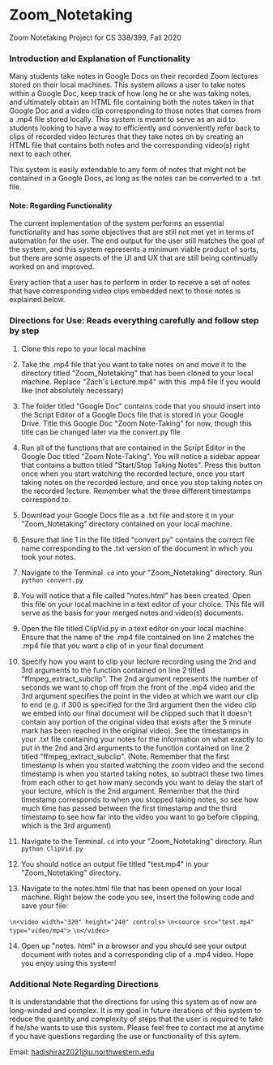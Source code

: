 # Zoom_Notetaking

Zoom Notetaking Project for CS 338/399, Fall 2020

### Introduction and Explanation of Functionality 

Many students take notes in Google Docs on their recorded Zoom lectures stored on their local machines. This system allows a user to take notes within a Google Doc, keep track of how long he or she was taking notes, and ultimately obtain an HTML file containing both the notes taken in that Google Doc and a video clip corresponding to those notes that comes from a .mp4 file stored locally. This system is meant to serve as an aid to students looking to have a way to efficiently and conveniently refer back to clips of recorded video lectures that they take notes on by creating an HTML file that contains both notes and the corresponding video(s) right next to each other. 

This system is easily extendable to any form of notes that might not be contained in a Google Docs, as long as the notes can be converted to a .txt file.    



#### Note: Regarding Functionality

The current implementation of the system performs an essential functionality and has some objectives that are still not met yet in terms of automation for the user. The end output for the user still matches the goal of the system, and this system represents a minimum viable product of sorts, but there are some aspects of the UI and UX that are still being continually worked on and improved. 

Every action that a user has to perform in order to receive a set of notes that have corresponding video clips embedded next to those notes is explained below. 

### Directions for Use: Reads everything carefully and follow step by step  


1. Clone this repo to your local machine 

2. Take the .mp4 file that you want to take notes on and move it to the directory titled "Zoom_Notetaking" that has been cloned to your local machine. Replace "Zach's Lecture.mp4" with this .mp4 file if you would like (not absolutely necessary)

3. The folder titled "Google Doc" contains code that you should insert into the Script Editor of a Google Docs file that is stored in your Google Drive. Title this Google Doc "Zoom Note-Taking" for now, though this title can be changed later via the convert.py file
 

4. Run all of the functions that are contained in the Script Editor in the Google Doc titled "Zoom Note-Taking". You will notice a sidebar appear that contains a button titled "Start/Stop Taking Notes". Press this button once when you start watching the recorded lecture, once you start taking notes on the recorded lecture, and once you stop taking notes on the recorded lecture. Remember what the three different timestamps correspond to. 

5. Download your Google Docs file as a .txt file and store it in your "Zoom_Notetaking" directory contained on your local machine. 

6. Ensure that line 1 in the file titled "convert.py" contains the correct file name corresponding to the .txt version of the document in which you took your notes.

7. Navigate to the Terminal. `cd` into your "Zoom_Notetaking" directory. Run `python convert.py`

8. You will notice that a file called "notes.html" has been created. Open this file on your local machine in a text editor of your choice. This file will serve as the basis for your merged notes and video(s) documents.

9. Open the file titled ClipVid.py in a text editor on your local machine. Ensure that the name of the .mp4 file contained on line 2 matches the .mp4 file that you want a clip of in your final document 

10. Specify how you want to clip your lecture recording using the 2nd and 3rd arguments to the function contained on line 2 titled "ffmpeg_extract_subclip". The 2nd argument represents the number of seconds we want to chop off from the front of the .mp4 video and the 3rd argument specifies the point in the video at which we want our clip to end (e.g. if 300 is specified for the 3rd argument then the video clip we embed into our final document will be clipped such that it doesn't contain any portion of the original video that exists after the 5 minute mark has been reached in the original video). See the timestamps in your .txt file containing your notes for the information on what exactly to put in the 2nd and 3rd arguments to the function contained on line 2 titled "ffmpeg_extract_subclip". (Note: Remember that the first timestamp is when you started watching the zoom video and the second timestamp is when you started taking notes, so subtract these two times from each other to get how many seconds you want to delay the start of your lecture, which is the 2nd argument. Remember that the third timestamp corresponds to when you stopped taking notes, so see how much time has passed between the first timestamp and the third timestamp to see how far into the video you want to go before clipping, which is the 3rd argument)

11. Navigate to the Terminal. `cd` into your "Zoom_Notetaking" directory. Run `python ClipVid.py`

12. You should notice an output file titled "test.mp4" in your "Zoom_Notetaking" directory.

13. Navigate to the notes.html file that has been opened on your local machine. Right below the code you see, insert the following code and save your file:

`\n<video width="320" height="240" controls>`
 `\n<source src="test.mp4" type="video/mp4">`
`\n</video>`


14. Open up "notes. html" in a browser and you should see your output document with notes and a corresponding clip of a .mp4 video. Hope you enjoy using this system!

### Additional Note Regarding Directions 

It is understandable that the directions for using this system as of now are long-winded and complex. It is my goal in future iterations of this system to reduce the quantity and complexity of steps that the user is required to take if he/she wants to use this system. Please feel free to contact me at anytime if you have questions regarding the use or functionality of this sytem. 

Email: hadishiraz2021@u.northwestern.edu
